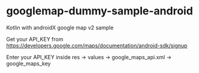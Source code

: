 # googlemap-dummy-sample-android
Kotlin with androidX google map v2 sample

Get your API_KEY from https://developers.google.com/maps/documentation/android-sdk/signup

Enter your API_KEY inside res -> values -> google_maps_api.xml -> google_maps_key
